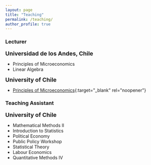 ```yaml
---
layout: page
title: "Teaching"
permalink: /teaching/
author_profile: true
---
```


### Lecturer
<strong><font size = "4">Universidad de los Andes, Chile</font></strong>
* Principles of Microeconomics
* Linear Algebra


<strong><font size = "4">University of Chile</font></strong>
* [Principles of Microeconomics](../files/Teaching/UCH/Microeconomics/ENMIC15508.pdf){:target="_blank" rel="noopener"}

### Teaching Assistant

<strong><font size = "4">University of Chile</font></strong>
* Mathematical Methods II
* Introduction to Statistics
* Political Economy
* Public Policy Workshop
* Statistical Theory
* Labour Economics
* Quantitative Methods IV

